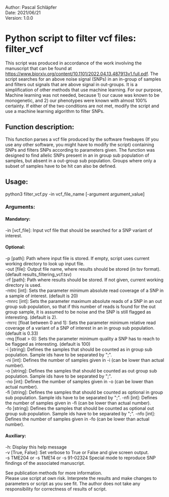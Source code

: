 Author: Pascal Schläpfer  
Date: 2021/06/21  
Version: 1.0.0

# Python script to filter vcf files: filter_vcf
This script was produced in accordance of the work involving the manuscript that can be found at https://www.biorxiv.org/content/10.1101/2022.04.13.487913v1.full.pdf. The script searches for an above noise signal (SNPs) in an in-group of samples and filters out signals that are above signal in out-groups. It is a simplification of other methods that use machine learning. For our purpose, Machine learning was not needed, because 1) our cause was known to be monogenetic, and 2) our phenotypes were known with almost 100% certainty. If either of the two conditions are not met, modify the script and use a machine learning algorithm to filter SNPs.

## Function description:
This function parses a vcf file produced by the software freebayes (If you use any other software, you might have to modify the script) containing SNPs and filters SNPs according to parameters given. The function was designed to find allelic SNPs present in an in group sub population of samples, but absent in a out-group sub population. Groups where only a subset of samples have to be hit can also be defined.

## Usage:
python3 filter_vcf.py -in vcf_file_name [-argument argument_value]  
### Arguments:  
#### Mandatory:  
-in [vcf_file]: Input vcf file that should be searched for a SNP variant of interest.  
#### Optional:  
-p [path]: Path where input file is stored. If empty, script uses current working directory to look up input file.  
-out [file]: Output file name, where results should be stored (in tsv format). (default results_filtering_vcf.tsv)  
-rf [path]: Path where results should be stored. If not given, current working directory is used.  
-mtrc [int]: Sets the parameter minimum absolute read coverage of a SNP in a sample of interest. (default is 20)  
-mnrc [int]: Sets the parameter maximum absolute reads of a SNP in an out group sub population, so that if this number of reads is found for the out group sample, it is assumed to be noise and the SNP is still flagged as interesting. (default is 2).  
-mrrc [float between 0 and 1]: Sets the parameter minimum relative read coverage of a variant of a SNP of interest in an in group sub  population. (default is 0.33)  
-mq [float > 0]: Sets the parameter minimum quality a SNP has to reach to be flagged as interesting. (default is 100)  
-i [string]: Defines the samples that should be counted as in group sub population. Sample ids have to be separated by ";".  
-ni [int]: Defines the number of samples given in -i (can be lower than actual number).  
-o [string]: Defines the samples that should be counted as out group sub population. Sample ids have to be separated by ";".  
-no [int]: Defines the number of samples given in -o (can be lower than actual number).  
-fi [string]: Defines the samples that should be counted as optional in group sub population. Sample ids have to be separated by ";".
-nfi [int]: Defines the number of samples given in -fi (can be lower than actual number).  
-fo [string]: Defines the samples that should be counted as optional out group sub population. Sample ids have to be separated by ";".
-nfo [int]: Defines the number of samples given in -fo (can be lower than actual number).
    
#### Auxiliary:
-h: Display this help message  
-v [True, False]: Set verbose to True or False and give screen output.  
-s TME204 or -s TME14 or -s 91-02324 Special mode to reproduce SNP findings of the associated manuscript.  

See publication methods for more information.  
Please use script at own risk. Interprete the results and make changes to parameters or script as you see fit. The author does not take any responsibility for correctness of results of script.
